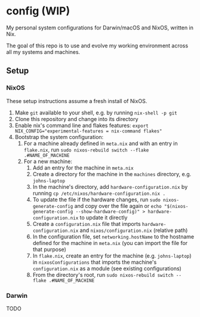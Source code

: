 # config (WIP)

My personal system configurations for Darwin/macOS and NixOS, written in Nix.

The goal of this repo is to use and evolve my working environment across all my systems and machines.

## Setup

### NixOS

These setup instructions assume a fresh install of NixOS.

1. Make `git` available to your shell, e.g. by running `nix-shell -p git`
1. Clone this repository and change into its directory
1. Enable nix's command line and flakes features: `export NIX_CONFIG="experimental-features = nix-command flakes"`
1. Bootstrap the system configuration:
   1. For a machine already defined in `meta.nix` and with an entry in `flake.nix`, run `sudo nixos-rebuild switch --flake .#NAME_OF_MACHINE`
   1. For a new machine:
      1. Add an entry for the machine in `meta.nix`
      1. Create a directory for the machine in the `machines` directory, e.g. `johns-laptop`
      1. In the machine's directory, add `hardware-configuration.nix` by running `cp /etc/nixos/hardware-configuration.nix .`
      1. To update the file if the hardware changes, run `sudo nixos-generate-config` and copy over the file again or `echo "$(nixos-generate-config --show-hardware-config)" > hardware-configuration.nix` to update it directly
      1. Create a `configuration.nix` file that imports `hardware-configuration.nix` and `nixos/configuration.nix` (relative path)
      1. In the configuration file, set `networking.hostName` to the hostname defined for the machine in `meta.nix` (you can import the file for that purpose)
      1. In `flake.nix`, create an entry for the machine (e.g. `johns-laptop`) in `nixosConfigurations` that imports the machine's `configuration.nix` as a module (see existing configurations)
      1. From the directory's root, run `sudo nixos-rebuild switch --flake .#NAME_OF_MACHINE`

### Darwin

TODO
